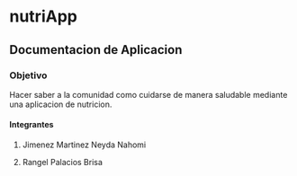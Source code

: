 # nutriApp
## Documentacion de Aplicacion
### Objetivo
Hacer saber a la comunidad como cuidarse de manera saludable mediante una aplicacion de nutricion.
#### Integrantes
1. Jimenez Martinez Neyda Nahomi
   
2. Rangel Palacios Brisa

